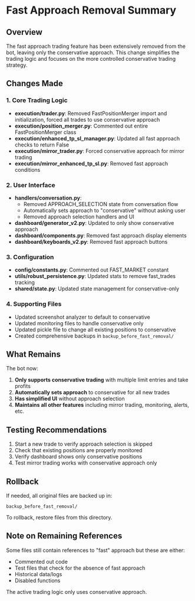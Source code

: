 # Fast Approach Removal Summary

## Overview
The fast approach trading feature has been extensively removed from the bot, leaving only the conservative approach. This change simplifies the trading logic and focuses on the more controlled conservative trading strategy.

## Changes Made

### 1. Core Trading Logic
- **execution/trader.py**: Removed FastPositionMerger import and initialization, forced all trades to use conservative approach
- **execution/position_merger.py**: Commented out entire FastPositionMerger class
- **execution/enhanced_tp_sl_manager.py**: Updated all fast approach checks to return False
- **execution/mirror_trader.py**: Forced conservative approach for mirror trading
- **execution/mirror_enhanced_tp_sl.py**: Removed fast approach conditions

### 2. User Interface
- **handlers/conversation.py**: 
  - Removed APPROACH_SELECTION state from conversation flow
  - Automatically sets approach to "conservative" without asking user
  - Removed approach selection handlers and UI
- **dashboard/generator_v2.py**: Updated to only show conservative approach
- **dashboard/components.py**: Removed fast approach display elements
- **dashboard/keyboards_v2.py**: Removed fast approach buttons

### 3. Configuration
- **config/constants.py**: Commented out FAST_MARKET constant
- **utils/robust_persistence.py**: Updated stats to remove fast_trades tracking
- **shared/state.py**: Updated state management for conservative-only

### 4. Supporting Files
- Updated screenshot analyzer to default to conservative
- Updated monitoring files to handle conservative only
- Updated pickle file to change all existing positions to conservative
- Created comprehensive backups in `backup_before_fast_removal/`

## What Remains

The bot now:
1. **Only supports conservative trading** with multiple limit entries and take profits
2. **Automatically sets approach** to conservative for all new trades
3. **Has simplified UI** without approach selection
4. **Maintains all other features** including mirror trading, monitoring, alerts, etc.

## Testing Recommendations

1. Start a new trade to verify approach selection is skipped
2. Check that existing positions are properly monitored
3. Verify dashboard shows only conservative positions
4. Test mirror trading works with conservative approach only

## Rollback

If needed, all original files are backed up in:
```
backup_before_fast_removal/
```

To rollback, restore files from this directory.

## Note on Remaining References

Some files still contain references to "fast" approach but these are either:
- Commented out code
- Test files that check for the absence of fast approach
- Historical data/logs
- Disabled functions

The active trading logic only uses conservative approach.